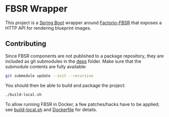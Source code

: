 # FBSR Wrapper

This project is a [Spring Boot](https://spring.io/projects/spring-boot) wrapper around [Factorio-FBSR](https://github.com/demodude4u/Factorio-FBSR) that exposes a HTTP API for rendering blueprint images.

## Contributing

Since FBSR components are not published to a package repository, they are included as git submodules in the [deps](deps) folder. Make sure that the submodule contents are fully available:

```bash
git submodule update --init --recursive
```

You should then be able to build and package the project:

```bash
./build-local.sh
```

To allow running FBSR in Docker, a few patches/hacks have to be applied; see [build-local.sh](build-local.sh) and [Dockerfile](Dockerfile) for details.
